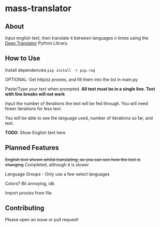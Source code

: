 # mass-translator

## About
Input english text, then translate it between languages *n* times using the [Deep Translator](https://github.com/nidhaloff/deep-translator) Python Library. 


## How to Use
Install dependencies
`pip install -r pip.req`


OPTIONAL: Get http(s) proxies, and fill them into the list in main.py


Paste/Type your text when prompted. **All text must be in a single line. Text with line breaks will not work**


Input the number of Iterations the text will be fed through. You will need fewer iterations for less text. 


You will be able to see the language used, number of iterations so far, and text.


**TODO:** Show English text here


## Planned Features
~~English text shown whilst translating, so you can see how the text is changing~~ Completed, although it is slower

Language Groups - Only use a few select languages 

Colors? Bit annoying, idk

Import proxies from file



## Contributing
Please open an issue or pull request!
